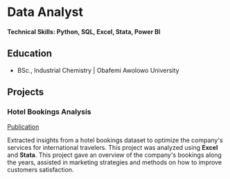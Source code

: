 # Data Analyst 

#### Technical Skills: Python, SQL, Excel, Stata, Power BI

## Education
- BSc., Industrial Chemistry | Obafemi Awolowo University 

## Projects
### Hotel Bookings Analysis
[Publication](https://medium.com/@akintundetemiloluwa.a/hotel-booking-analysis-37235d0c47f3)

Extracted insights from a hotel bookings dataset to optimize the company's services for international travelers. This project was analyzed using **Excel** and **Stata**. This project gave an overview of the company's bookings along the years, assisted in marketing strategies and methods on how to improve customers satisfaction.
